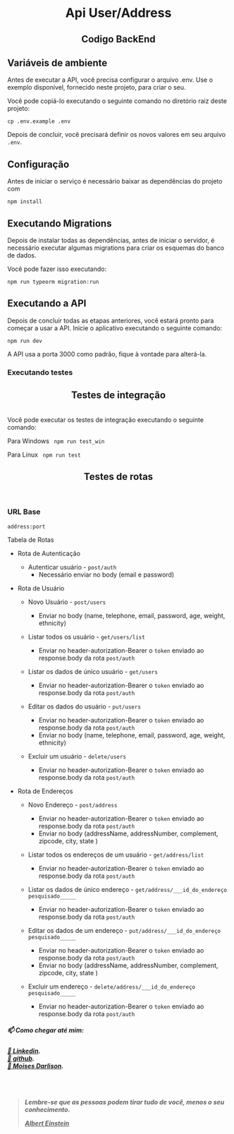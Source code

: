 
<h1 align="center"> 
	Api User/Address
</h1>
<h2 align="center">Codigo BackEnd</h2>

## Variáveis de ambiente

Antes de executar a API, você precisa configurar o arquivo .env. Use o exemplo disponível, fornecido neste projeto, para criar o seu.

Você pode copiá-lo executando o seguinte comando no diretório raiz deste projeto:

`cp .env.example .env`

Depois de concluir, você precisará definir os novos valores em seu arquivo `.env`.

## Configuração

Antes de iniciar o serviço é necessário baixar as dependências do projeto com

`npm install`

## Executando Migrations

Depois de instalar todas as dependências, antes de iniciar o servidor, é necessário executar algumas migrations para criar os esquemas do banco de dados.

Você pode fazer isso executando:

`npm run typeorm migration:run`

## Executando a API

Depois de concluir todas as etapas anteriores, você estará pronto para começar a usar a API. Inicie o aplicativo executando o seguinte comando:

`npm run dev`

A API usa a porta 3000 como padrão, fique à vontade para alterá-la.

### Executando testes
<h2 align="center">Testes de integração </h2> </br>
Você pode executar os testes de integração executando o seguinte comando:

Para Windows 
` npm run test_win`

Para Linux 
` npm run test`

<h2 align="center">Testes de rotas</h2> </br>

### URL Base
 
 `address:port`
 
Tabela de Rotas
   * Rota de Autenticação
      * Autenticar usuário - `post/auth`
          * Necessário enviar no body (email e password)
   
   * Rota de Usuário
      
      * Novo Usuário - `post/users` 
        * Enviar no body (name, telephone, email, password, age, weight, ethnicity)
      
      * Listar todos os usuário - `get/users/list`
        * Enviar no header-autorization-Bearer o `token` enviado ao response.body da rota `post/auth`
      
      * Listar os dados de único usuário - `get/users`
        * Enviar no header-autorization-Bearer o `token` enviado ao response.body da rota `post/auth`
      
      * Editar os dados do usuário - `put/users`
        * Enviar no header-autorization-Bearer o `token` enviado ao response.body da rota `post/auth`
        * Enviar no body (name, telephone, email, password, age, weight, ethnicity)
      
      * Excluir um usuário - `delete/users`
        * Enviar no header-autorization-Bearer o `token` enviado ao response.body da rota `post/auth`
   * Rota de Endereços
      * Novo Endereço - `post/address`
        * Enviar no header-autorization-Bearer o `token` enviado ao response.body da rota `post/auth`
        * Enviar no body (addressName, addressNumber, complement, zipcode, city, state )
      
      * Listar todos os endereços de um usuário - `get/address/list`
        * Enviar no header-autorization-Bearer o `token` enviado ao response.body da rota `post/auth`
      * Listar os dados de único endereço - `get/address/___id_do_endereço pesquisado_____`  
        * Enviar no header-autorization-Bearer o `token` enviado ao response.body da rota `post/auth`
      
      * Editar os dados de um endereço - `put/address/___id_do_endereço pesquisado_____`
        * Enviar no header-autorization-Bearer o `token` enviado ao response.body da rota `post/auth`
        * Enviar no body (addressName, addressNumber, complement, zipcode, city, state )
      
      * Excluir um endereço - `delete/address/___id_do_endereço pesquisado_____`
        * Enviar no header-autorization-Bearer o `token` enviado ao response.body da rota `post/auth`


<h5>📫 Como chegar até mim:<h5>
<a href="https://www.linkedin.com/in/moises-darlison-12833259/">🔗 Linkedin</a>.<br/>
<a href="https://github.com/MoisesDarlison/MoisesDarlison/">🔗 github</a>.<br/>
<a href="mailto:moisesdarlison91@gmail.com">📧 Moises Darlison</a>.<br/>
<br/>  <br/>  <br/>
  
<blockquote cite=Albert Einstein>
  <p> Lembre-se que as pessoas podem tirar tudo de você, menos o seu conhecimento.</p>
  <u>Albert Einstein</u>
</blockquote>
